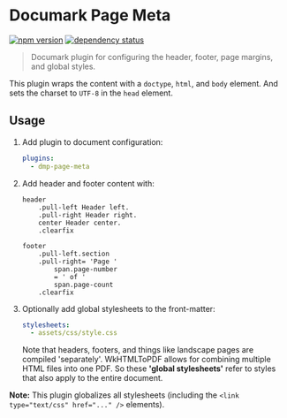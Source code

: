 # Documark Page Meta

[![npm version](https://badge.fury.io/js/dmp-page-meta.svg)](http://badge.fury.io/js/dmp-page-meta)
[![dependency status](https://david-dm.org/documark/dmp-page-meta.svg)](https://david-dm.org/documark/dmp-page-meta)

> Documark plugin for configuring the header, footer, page margins, and global styles.

This plugin wraps the content with a `doctype`, `html`, and `body` element.
And sets the charset to `UTF-8` in the `head` element.

## Usage

1. Add plugin to document configuration:

	```yaml
	plugins:
	  - dmp-page-meta
	```

2. Add header and footer content with:

	```jade
	header
		.pull-left Header left.
		.pull-right Header right.
		center Header center.
		.clearfix

	footer
		.pull-left.section
		.pull-right= 'Page '
			span.page-number
			= ' of '
			span.page-count
		.clearfix
	```

3. Optionally add global stylesheets to the front-matter:

	```yaml
	stylesheets:
	  - assets/css/style.css
	```

	Note that headers, footers, and things like landscape pages are compiled 'separately'. WkHTMLToPDF allows for combining multiple HTML files into one PDF. So these __'global stylesheets'__ refer to styles that also apply to the entire document.

__Note:__ This plugin globalizes all stylesheets (including the `<link type="text/css" href="..." />` elements).
